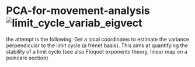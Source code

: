 # PCA-for-movement-analysis![limit_cycle_variab_eigvect](https://github.com/JulienLagarde09/PCA-for-movement-analysis/assets/115720700/86b18e4f-269d-4b7f-927d-19c0c6cbaec6)
the attempt is the following: Get a local coordinates to estimate the variance perpendicular to the limit cycle (a frênet basis).
This aims at quantifying the stability of a limit cycle (see also Floquet exponents theory, linear map on a poincaré section)
